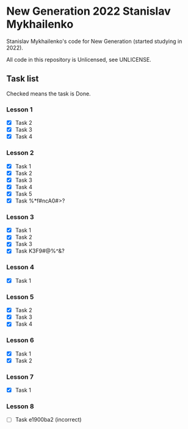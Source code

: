 # New Generation 2022 Stanislav Mykhailenko

Stanislav Mykhailenko's code for New Generation (started studying in 2022).

All code in this repository is Unlicensed, see UNLICENSE.

## Task list

Checked means the task is Done.

### Lesson 1

- [x] Task 2
- [x] Task 3
- [x] Task 4

### Lesson 2

- [x] Task 1
- [x] Task 2
- [x] Task 3
- [x] Task 4
- [x] Task 5
- [x] Task %*f#ncA0#>?

### Lesson 3
- [x] Task 1
- [x] Task 2
- [x] Task 3
- [x] Task K3F9#@%^&?

### Lesson 4
- [x] Task 1

### Lesson 5
- [x] Task 2
- [x] Task 3
- [x] Task 4

### Lesson 6
- [x] Task 1
- [x] Task 2

### Lesson 7
- [x] Task 1

### Lesson 8
- [ ] Task e1900ba2 (incorrect)
